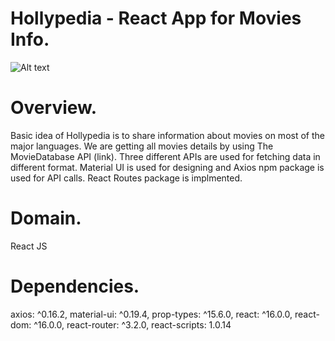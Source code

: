 # Hollypedia - React App for Movies Info.

![Alt text](../assets/images/readme_logo.png?raw=true "Title")

# Overview.

Basic idea of Hollypedia is to share information about movies on most of the major languages. We are getting all movies details by using The MovieDatabase API (link). Three different APIs are used for fetching data in different format. Material UI is used for designing and Axios npm package is used for API calls. React Routes package is implmented.

# Domain.
React JS
# Dependencies.
axios: ^0.16.2,
material-ui: ^0.19.4,
prop-types: ^15.6.0,
react: ^16.0.0,
react-dom: ^16.0.0,
react-router: ^3.2.0,
react-scripts: 1.0.14